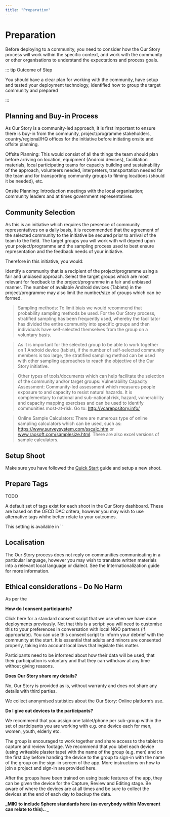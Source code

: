 ```yaml
---
title: "Preparation"
---
```

<ReadTime />

<Steps step="1"/>

# Preparation

<Leader>

Before deploying to a community, you need to consider how the Our Story process will work within the specific context, and work with the community or other organisations to understand the expectations and process goals.

</Leader>

::: tip Outcome of Step

You should have a clear plan for working with the community, have setup and tested your deployment technology, identified how to group the target community and prepared 

:::

<TimeGuide time="Up to 6 months prior">

## Planning and Buy-in Process

</TimeGuide>

As Our Story is a community-led approach, it is first important to ensure there is buy-in from the community, project/programme stakeholders, country/regional/HQ offices for the initiative before initiating onsite and offsite planning.

Offsite Planning: This would consist of all the things the team should plan before arriving on location, equipment (Android devices), facilitation materials, local participating teams for capacity building and sustainability of the approach, volunteers needed, interpreters, transportation needed for the team and for transporting community groups to filming locations (should it be needed), etc.

Onsite Planning: Introduction meetings with the local organisation; community leaders and at times government representatives.

## Community Selection

As this is an initiative which requires the presence of community representatives on a daily basis, it is recommended that the agreement of the selected community to the initiative be secured prior to arrival of the team to the field. The target groups you will work with will depend upon your project/programme and the sampling process used to best ensure representation and the feedback needs of your initiative.

Therefore in this initiative, you would:

Identify a community that is a recipient of the project/programme using a fair and unbiased approach. 
Select the target groups which are most relevant for feedback to the project/programme in a fair and unbiased manner. The number of available Android devices (Tablets) in the project/programme may also limit the number/size of groups which can be formed. 

<StepOptions title="Community Selection Method">

> Sampling methods: To limit biais we would recommend that probability sampling methods be used. For the Our Story process, stratified sampling has been frequently used, whereby the facilitator has divided the entire community into specific groups and then individuals have self-selected themselves from the group on a voluntary basis. 

> As it is important for the selected group to be able to work together on 1 Android device (tablet), if the number of self-selected community members is too large, the stratified sampling method can be used with other sampling approaches to reach the objective of the Our Story initiative.

> Other types of tools/documents which can help facilitate the selection of the community and/or target groups:
Vulnerability Capacity Assessment: Community-led assessment which measures people exposure to and capacity to resist natural hazards. It is complementary to national and sub-national risk, hazard, vulnerability and capacity mapping exercises and can be used to identify communities most-at-risk. Go to: http://vcarepository.info/

> Online Sample Calculators: There are numerous type of online sampling calculators which can be used, such as: https://www.surveysystem.com/sscalc.htm or www.raosoft.com/samplesize.html. There are also  excel versions of sample calculators.

</StepOptions>

## Setup Shoot

Make sure you have followed the [Quick Start](/quickstart/) guide and setup a new shoot.

## Prepare Tags

TODO

<StepOptions title="Select Tags">

A default set of tags exist for each shoot in the Our Story dashboard. These are based on the OECD DAC critera, however you may wish to use alternative tags whihc better relate to your outcomes.

This setting is available in ``

</StepOptions>

## Localisation

The Our Story process does not reply on communities communicating in a particular language, however you may wish to translate written materials into a relevant local language or dialect. See the Internationalization guide for more information.

## Ethical considerations  - Do No Harm



As per the 

**How do I consent participants?**

Click here for a standard consent script that we use when we have done deployments previously. Not that this is a script: you will need to customise this to your preferences in conversation with local NGO partners (if appropriate). You can use this consent script to inform your debrief with the community at the start. It is essential that adults and minors are consented properly, taking into account local laws that legislate this matter. 



Participants need to be informed about how their data will be used, that their participation is voluntary and that they can withdraw at any time without giving reasons. 

**Does Our Story share my details?**

No, Our Story is provided as is, without warranty and does not share any details with third parties. 

We collect anonymised statistics about the Our Story: Online platform’s use. 

**Do I give out devices to the participants?**

We recommend that you assign one tablet/phone per sub-group within the set of participants you are working with e.g. one device each for men, women, youth, elderly etc. 

The group is encouraged to work together and share access to the tablet to capture and review footage. We recommend that you label each device (using writeable plaster tape) with the name of the group (e.g. men) and on the first day before handing the device to the group to sign-in with the name of the group on the sign-in screen of the app. More instructions on how to join a project and sign-in are provided here. 

After the groups have been trained on using basic features of the app, they can be given the device for the Capture, Review and Editing stage. Be aware of where the devices are at all times and be sure to collect the devices at the end of each day to backup the data.

<StepOptions title="Community Consent Process">

**_MIKI to include Sphere standards here (as everybody within Movement can relate to this).. _**

</StepOptions>